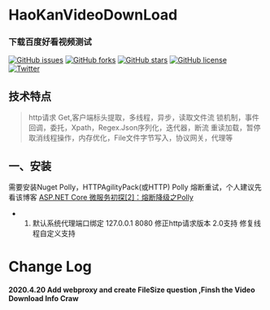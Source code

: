 # HaoKanVideoDownLoad
### 下载百度好看视频测试
[![GitHub issues](https://img.shields.io/github/issues/AsyncTaskSola/HaoKanVideoDownLoad)](https://github.com/AsyncTaskSola/HaoKanVideoDownLoad/issues)
[![GitHub forks](https://img.shields.io/github/forks/AsyncTaskSola/HaoKanVideoDownLoad)](https://github.com/AsyncTaskSola/HaoKanVideoDownLoad/network)
[![GitHub stars](https://img.shields.io/github/stars/AsyncTaskSola/HaoKanVideoDownLoad)](https://github.com/AsyncTaskSola/HaoKanVideoDownLoad/stargazers)
[![GitHub license](https://img.shields.io/github/license/AsyncTaskSola/HaoKanVideoDownLoad)](https://github.com/AsyncTaskSola/HaoKanVideoDownLoad)    	
[![Twitter](https://img.shields.io/twitter/url?style=social)](https://twitter.com/intent/tweet?text=Wow:&url=https%3A%2F%2Fgithub.com%2FAsyncTaskSola%2FHaoKanVideoDownLoad)
## 技术特点
> http请求 Get,客户端标头提取，多线程，异步，读取文件流
 锁机制，事件回调，委托，Xpath，Regex.Json序列化，迭代器，断流
 重读加载，暂停取消线程操作，内存优化，File文件字节写入，协议网关，代理等

## 一、安装
需要安装Nuget Polly，HTTPAgilityPack(或HTTP) 
Polly 熔断重试，个人建议先看该博客 [ASP.NET Core 微服务初探[2]：熔断降级之Polly](https://www.cnblogs.com/lonelyxmas/p/10236933.html) 

 - 1. 默认系统代理端口绑定 127.0.0.1 8080  修正http请求版本 2.0支持 修复线程自定义支持




# Change Log
#### 2020.4.20 Add webproxy and create FileSize question ,Finsh the Video Download Info Craw
